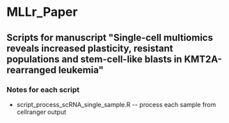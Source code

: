 # MLLr_Paper

## Scripts for manuscript "Single-cell multiomics reveals increased plasticity, resistant populations and stem-cell-like blasts in KMT2A-rearranged leukemia"

### Notes for each script
- script_process_scRNA_single_sample.R  -- process each sample from cellranger output



